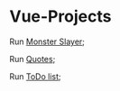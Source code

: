 # Vue-Projects

Run [Monster Slayer](https://lukreaver.github.io/Vue-Projects/VueMonsterSlayer/index.html);

Run [Quotes](https://lukreaver.github.io/Vue-Projects/VueQuotes/index.html);

Run [ToDo list](https://lukreaver.github.io/Vue-Projects/VueToDolist/public/index.html);